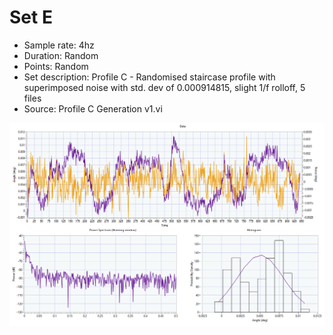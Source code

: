 # Set E

* Sample rate: 4hz
* Duration: Random
* Points: Random
* Set description: Profile C - Randomised staircase profile with superimposed noise with std. dev of 0.000914815, slight 1/f rolloff, 5 files
* Source: Profile C Generation v1.vi

![Set E \[1\] Preview](Artificial%3B%20Set%20E%20%5B1%5D.png)